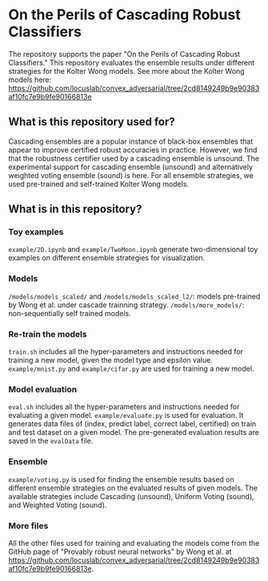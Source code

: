 # On the Perils of Cascading Robust Classifiers
The repository supports the paper "On the Perils of Cascading Robust Classifiers."
This repository evaluates the ensemble results under different strategies for the Kolter Wong models.
See more about the Kolter Wong models here: https://github.com/locuslab/convex_adversarial/tree/2cd8149249b9e90383af10fc7e9b9fe90166813e

## What is this repository used for?
Cascading ensembles are a popular instance of black-box ensembles that appear to improve certified robust accuracies in practice. 
However, we find that the robustness certifier used by a cascading ensemble is unsound. 
The experimental support for cascading ensemble (unsound) and alternatively weighted voting ensemble (sound) is here. 
For all ensemble strategies, we used pre-trained and self-trained Kolter Wong models.

## What is in this repository?
### Toy examples
`example/2D.ipynb` and `example/TwoMoon.ipynb` generate two-dimensional toy examples on different ensemble strategies for visualization. 

### Models
`/models/models_scaled/` and `/models/models_scaled_l2/`: models pre-trained by Wong et al. under cascade trainning strategy. 
`/models/more_models/`: non-sequentially self trained models. 

### Re-train the models
`train.sh` includes all the hyper-parameters and instructions needed for training a new model, given the model type and epsilon value.  
`example/mnist.py` and `example/cifar.py` are used for training a new model. 

### Model evaluation
`eval.sh` includes all the hyper-parameters and instructions needed for evaluating a given model. 
`example/evaluate.py` is used for evaluation. 
It generates data files of (index, predict label, correct label, certified) on train and test dataset on a given model.
The pre-generated evaluation results are saved in the `evalData` file. 

### Ensemble
`example/voting.py` is used for finding the ensemble results based on different ensemble strategies on the evaluated results of given models. 
The available strategies include Cascading (unsound), Uniform Voting (sound), and Weighted Voting (sound). 

### More files
All the other files used for training and evaluating the models come from the GitHub page of "Provably robust neural networks" by Wong et al. at https://github.com/locuslab/convex_adversarial/tree/2cd8149249b9e90383af10fc7e9b9fe90166813e.
